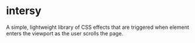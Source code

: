 # intersy
A simple, lightweight library of CSS effects that are triggered when element enters the viewport as the user scrolls the page.
